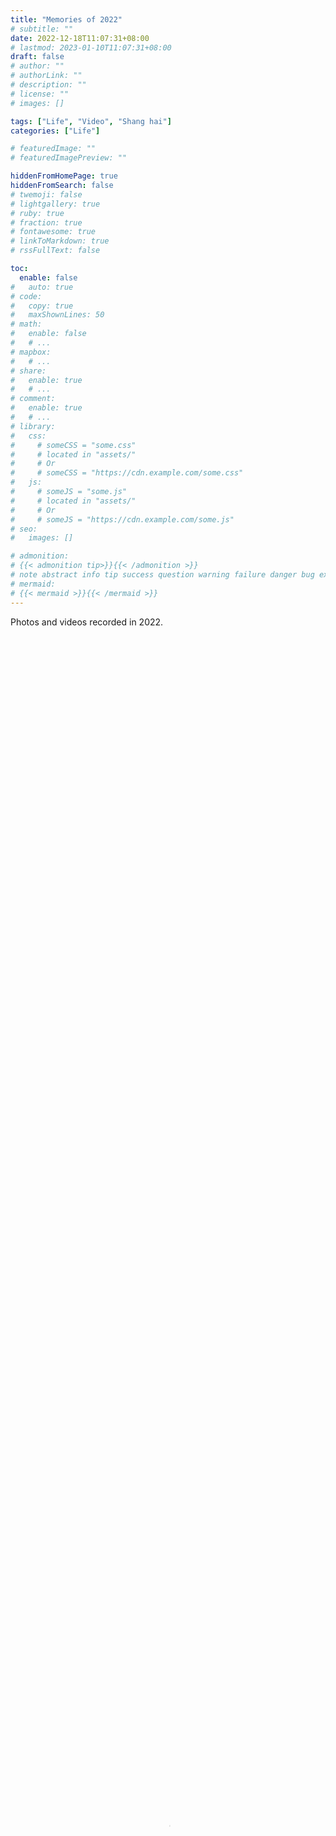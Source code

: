 ```yaml
---
title: "Memories of 2022"
# subtitle: ""
date: 2022-12-18T11:07:31+08:00
# lastmod: 2023-01-10T11:07:31+08:00
draft: false
# author: ""
# authorLink: ""
# description: ""
# license: ""
# images: []

tags: ["Life", "Video", "Shang hai"]
categories: ["Life"]

# featuredImage: ""
# featuredImagePreview: ""

hiddenFromHomePage: true
hiddenFromSearch: false
# twemoji: false
# lightgallery: true
# ruby: true
# fraction: true
# fontawesome: true
# linkToMarkdown: true
# rssFullText: false

toc:
  enable: false
#   auto: true
# code:
#   copy: true
#   maxShownLines: 50
# math:
#   enable: false
#   # ...
# mapbox:
#   # ...
# share:
#   enable: true
#   # ...
# comment:
#   enable: true
#   # ...
# library:
#   css:
#     # someCSS = "some.css"
#     # located in "assets/"
#     # Or
#     # someCSS = "https://cdn.example.com/some.css"
#   js:
#     # someJS = "some.js"
#     # located in "assets/"
#     # Or
#     # someJS = "https://cdn.example.com/some.js"
# seo:
#   images: []

# admonition:
# {{< admonition tip>}}{{< /admonition >}}
# note abstract info tip success question warning failure danger bug example quote
# mermaid:
# {{< mermaid >}}{{< /mermaid >}}
---
```


Photos and videos recorded in 2022.

<!--more-->

<video id="video" controls="" preload="auto" poster="IMG_6474.jpg" width=100% height=100%>
    <source 
            id="mp4"
            src="https://github.com/Jerrysmd/Jerrysmd.github.io/releases/download/video/2022Memory.mp4"
            type="video/mp4"> 
</video>

